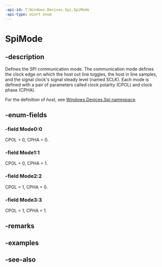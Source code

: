 ```yaml
---
-api-id: T:Windows.Devices.Spi.SpiMode
-api-type: winrt enum
---
```


<!-- Enumeration syntax
public enum Windows.Devices.Spi.SpiMode : int
-->

# SpiMode

## -description

Defines the SPI communication mode. The communication mode defines the clock edge on which the host out line toggles, the host in line samples, and the signal clock's signal steady level (named SCLK). Each mode is defined with a pair of parameters called clock polarity (CPOL) and clock phase (CPHA).

For the definition of *host*, see [Windows.Devices.Spi namespace](/uwp/api/windows.devices.spi).

## -enum-fields

### -field Mode0:0

CPOL = 0, CPHA = 0.

### -field Mode1:1

CPOL = 0, CPHA = 1.

### -field Mode2:2

CPOL = 1, CPHA = 0.

### -field Mode3:3

CPOL = 1, CPHA = 1.

## -remarks

## -examples

## -see-also
